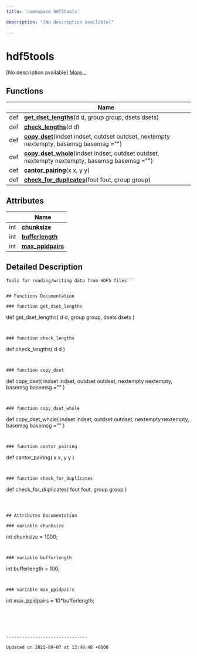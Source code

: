```yaml
---
title: 'namespace hdf5tools'

description: "[No description available]"

---
```


# hdf5tools



[No description available] [More...](#detailed-description)

## Functions

|                | Name           |
| -------------- | -------------- |
| def | **[get_dset_lengths](/documentation/code/namespaces/namespacehdf5tools/#function-get-dset-lengths)**(d d, group group, dsets dsets) |
| def | **[check_lengths](/documentation/code/namespaces/namespacehdf5tools/#function-check-lengths)**(d d) |
| def | **[copy_dset](/documentation/code/namespaces/namespacehdf5tools/#function-copy-dset)**(indset indset, outdset outdset, nextempty nextempty, basemsg basemsg ="") |
| def | **[copy_dset_whole](/documentation/code/namespaces/namespacehdf5tools/#function-copy-dset-whole)**(indset indset, outdset outdset, nextempty nextempty, basemsg basemsg ="") |
| def | **[cantor_pairing](/documentation/code/namespaces/namespacehdf5tools/#function-cantor-pairing)**(x x, y y) |
| def | **[check_for_duplicates](/documentation/code/namespaces/namespacehdf5tools/#function-check-for-duplicates)**(fout fout, group group) |

## Attributes

|                | Name           |
| -------------- | -------------- |
| int | **[chunksize](/documentation/code/namespaces/namespacehdf5tools/#variable-chunksize)**  |
| int | **[bufferlength](/documentation/code/namespaces/namespacehdf5tools/#variable-bufferlength)**  |
| int | **[max_ppidpairs](/documentation/code/namespaces/namespacehdf5tools/#variable-max-ppidpairs)**  |

## Detailed Description




```
Tools for reading/writing data from HDF5 files```


## Functions Documentation

### function get_dset_lengths

```
def get_dset_lengths(
    d d,
    group group,
    dsets dsets
)
```


### function check_lengths

```
def check_lengths(
    d d
)
```


### function copy_dset

```
def copy_dset(
    indset indset,
    outdset outdset,
    nextempty nextempty,
    basemsg basemsg =""
)
```


### function copy_dset_whole

```
def copy_dset_whole(
    indset indset,
    outdset outdset,
    nextempty nextempty,
    basemsg basemsg =""
)
```


### function cantor_pairing

```
def cantor_pairing(
    x x,
    y y
)
```


### function check_for_duplicates

```
def check_for_duplicates(
    fout fout,
    group group
)
```



## Attributes Documentation

### variable chunksize

```
int chunksize =  1000;
```


### variable bufferlength

```
int bufferlength =  100;
```


### variable max_ppidpairs

```
int max_ppidpairs =  10*bufferlength;
```





-------------------------------

Updated on 2022-09-07 at 13:49:48 +0000